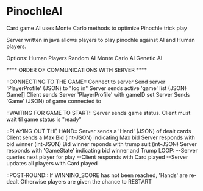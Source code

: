 # PinochleAI
Card game AI uses Monte Carlo methods to optimize Pinochle trick play

Server written in java allows players to play pinochle against AI and Human players.

Options:
Human Players
Random AI
Monte Carlo AI
Genetic AI


**** ORDER OF COMMUNICATIONS WITH SERVER ****

::CONNECTING TO THE GAME::
Connect to server
Send server 'PlayerProfile' (JSON) to "log in"
Server sends active 'game' list (JSON) Game[]
Client sends Server 'PlayerProfile' with gameID set
Server Sends 'Game' (JSON) of game connected to

::WAITING FOR GAME TO START::
Server sends game status.
Client must wait til game status is "ready"

::PLAYING OUT THE HAND::
Server sends a 'Hand' (JSON) of dealt cards
Client sends a Max Bid (int-JSON) indicating Max bid
Server responds with bid winner (int-JSON)
Bid winner reponds with trump suit (int-JSON)
Server responds with 'GameState' indicating bid winner and Trump
LOOP:
--Server queries next player for play
--Client responds with Card played 
--Server updates all players with Card played

::POST-ROUND::
If WINNING_SCORE has not been reached, 'Hands' are re-dealt
Otherwise players are given the chance to RESTART
